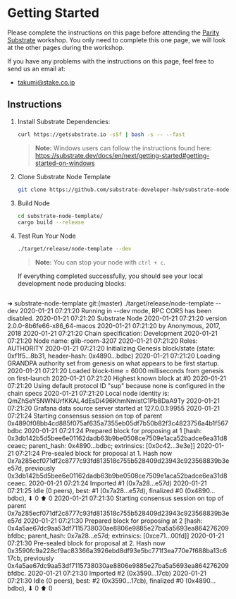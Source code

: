 # Getting Started

Please complete the instructions on this page before attending the [Parity Substrate](https://www.parity.io/substrate/) workshop. You only need to complete this one page, we will look at the other pages during the workshop.

If you have any problems with the instructions on this page, feel free to send us an email at:

* takumi@stake.co.jp

## Instructions

1. Install Substrate Dependencies:

	```bash
	curl https://getsubstrate.io -sSf | bash -s -- --fast
	```

	> **Note:** Windows users can follow the instructions found here: https://substrate.dev/docs/en/next/getting-started#getting-started-on-windows

2. Clone Substrate Node Template

	```bash
	git clone https://github.com/substrate-developer-hub/substrate-node-template
	```

3. Build Node

	```bash
	cd substrate-node-template/
	cargo build --release
	```

4. Test Run Your Node

	```bash
	./target/release/node-template --dev
	```

	> **Note:** You can stop your node with `ctrl + c`.

	If everything completed successfully, you should see your local development node producing blocks:

	```bash
➜  substrate-node-template git:(master) ./target/release/node-template --dev
2020-01-21 07:21:20 Running in --dev mode, RPC CORS has been disabled.
2020-01-21 07:21:20 Substrate Node
2020-01-21 07:21:20   version 2.0.0-8b6fe66-x86_64-macos
2020-01-21 07:21:20   by Anonymous, 2017, 2018
2020-01-21 07:21:20 Chain specification: Development
2020-01-21 07:21:20 Node name: glib-room-3207
2020-01-21 07:21:20 Roles: AUTHORITY
2020-01-21 07:21:20 Initializing Genesis block/state (state: 0xf1f5…8b31, header-hash: 0x4890…bdbc)
2020-01-21 07:21:20 Loading GRANDPA authority set from genesis on what appears to be first startup.
2020-01-21 07:21:20 Loaded block-time = 6000 milliseconds from genesis on first-launch
2020-01-21 07:21:20 Highest known block at #0
2020-01-21 07:21:20 Using default protocol ID "sup" because none is configured in the chain specs
2020-01-21 07:21:20 Local node identity is: QmZhSeY5NWNUrfKKAL4dEsDi496KhmNmistC1Pb8DaA9Ty
2020-01-21 07:21:20 Grafana data source server started at 127.0.0.1:9955
2020-01-21 07:21:24 Starting consensus session on top of parent 0x4890f08bb4cd885f075af635a7355eb05df7b50b82f3c4823756a4b1f567bdbc
2020-01-21 07:21:24 Prepared block for proposing at 1 [hash: 0x3db142b5d5bee6e01162dadb63b9be0508ce7509e1aca52badce6ea31d8ceaec; parent_hash: 0x4890…bdbc; extrinsics: [0x0c42…3e3e]]
2020-01-21 07:21:24 Pre-sealed block for proposal at 1. Hash now 0x7a285ecf071df2c8777c93fd813518c755b528409d23943c923568839b3ee57d, previously 0x3db142b5d5bee6e01162dadb63b9be0508ce7509e1aca52badce6ea31d8ceaec.
2020-01-21 07:21:24 Imported #1 (0x7a28…e57d)
2020-01-21 07:21:25 Idle (0 peers), best: #1 (0x7a28…e57d), finalized #0 (0x4890…bdbc), ⬇ 0 ⬆ 0
2020-01-21 07:21:30 Starting consensus session on top of parent 0x7a285ecf071df2c8777c93fd813518c755b528409d23943c923568839b3ee57d
2020-01-21 07:21:30 Prepared block for proposing at 2 [hash: 0x4a5ae67dc9aa53df7115738030ae8806e9885e27ba5a5693ea864276209bfdbc; parent_hash: 0x7a28…e57d; extrinsics: [0xce71…00fd]]
2020-01-21 07:21:30 Pre-sealed block for proposal at 2. Hash now 0x3590fc9a228cf9ac83366a3926ebd8df93e5bc771f3ea770e7f688ba13c617cb, previously 0x4a5ae67dc9aa53df7115738030ae8806e9885e27ba5a5693ea864276209bfdbc.
2020-01-21 07:21:30 Imported #2 (0x3590…17cb)
2020-01-21 07:21:30 Idle (0 peers), best: #2 (0x3590…17cb), finalized #0 (0x4890…bdbc), ⬇ 0 ⬆ 0
```
